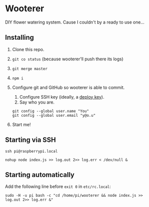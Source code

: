 # Wooterer

DIY flower watering system. Cause I couldn't by a ready to use one...

## Installing

1. Clone this repo.
2. `git co status` (because wooterer'll push there its logs)
3. `git merge master`
4. `npm i`
6. Configure git and GitHub so wooterer is able to commit.

	1. Configure SSH key (ideally, a [deploy key](https://developer.github.com/v3/guides/managing-deploy-keys/)).
	2. Say who you are.

	```
	git config --global user.name "You"
	git config --global user.email "y@o.u"
	```

5. Start me!

## Starting via SSH

```
ssh pi@raspberrypi.local
```

```
nohup node index.js >> log.out 2>> log.err < /dev/null &
```

## Starting automatically

Add the following line before `exit 0` in `etc/rc.local`:

```
sudo -H -u pi bash -c "cd /home/pi/wooterer && node index.js >> log.out 2>> log.err &"
```
